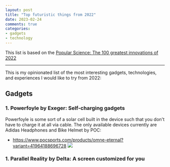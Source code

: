 ```yaml
---
layout: post
title: "Top futuristic things from 2022"
date: 2023-02-24
comments: true
categories:
- gadgets
- technology
---
```


This list is based on the [Popular Science: The 100 greatest innovations of 2022](https://www.popsci.com/technology/best-of-whats-new-2022/)

---

This is my opinionated list of the most interesting gadgets, technologies, and experiences I would like to try from 2022:

## Gadgets

### 1. Powerfoyle by Exeger: Self-charging gadgets
Powerfoyle is some sort of a solar cell built in the device such that you don't have to charge it at all via cable.
The only available devices currently are Adidas Headphones and Bike Helmet by POC:

* https://www.pocsports.com/products/omne-eternal?variant=41964188696728
  ![](/images/blog/2023-02-24-top-futuristic-gadgets-2022/OMNE_Eternal_1002_uraniumBlack_0006_1200x.webp)

### 1. Parallel Reality by Delta: A screen customized for you